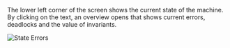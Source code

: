 The lower left corner of the screen shows the current state of the machine. By clicking on the text, an overview opens that shows current errors, deadlocks and the value of invariants.

![State Errors](../../screenshots/Main%20View/State%20Errors.png)

